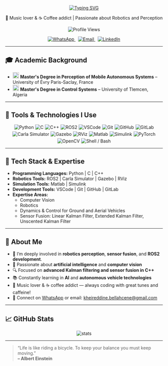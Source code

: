 <div align="center" width="50%">
  <!--
  <img 
    src="https://github.com/kheiro-bellahcene/kheiro-bellahcene/blob/main/assets/Kheir_Eddine%20BELLAHCENE_1.png" 
    alt="Me coding" 
    width="500"
  />
 -->
  <br><br>
  <p align="center">
    <a href="https://git.io/typing-svg">
      <img src="https://readme-typing-svg.demolab.com?color=000000&font=Verdana&size=28&pause=1500&center=true&width=600&lines=%F0%9F%91%8B+Hi%2C+I'm+Kheir+Eddine+BELLAHCENE;Computer+Vision+Engineer;Passionate+about+Robotics+%26+Perception;Welcome+to+my+GitHub!" alt="Typing SVG" />
    </a>
  </p>

  <p>🎵 Music lover & ☕ Coffee addict | Passionate about Robotics and Perception</p>
<!--
  <details>
    <summary><strong>Busy coding & vibing to:</strong></summary>
    <p>
      <a href="https://open.spotify.com/user/somnathpaul" target="_blank" rel="noopener noreferrer">
        <img src="https://spotify-readme.sp-xd.vercel.app/api/spotify" alt="Spotify Now Playing" />
      </a>
    </p>
  </details>
-->
  <p>
    <img src="https://komarev.com/ghpvc/?username=kheiro-bellahcene&style=flat&color=orange&label=PROFILE+VIEWS" alt="Profile Views" />
    <!--
    <img src="https://hits.seeyoufarm.com/api/count/incr/badge.svg?url=https%3A%2F%2Fgithub.com%2FSP-XD&count_bg=%2379C83D&title_bg=%23555555&icon=mediafire.svg&icon_color=%23E7E7E7&title=HITS&edge_flat=false" alt="Hits" />
    -->
  </p>

  <p>
    <a href="https://wa.me/33748463647" target="_blank" rel="noopener noreferrer" style="margin-right: 8px;">
      <img src="https://img.shields.io/badge/WhatsApp-25D366?style=flat&logo=whatsapp&logoColor=white" alt="WhatsApp" />
    </a>
    <a href="mailto:kheireddine.bellahcene@gmail.com" target="_blank" rel="noopener noreferrer" style="margin-right: 8px;">
      <img src="https://img.shields.io/badge/Email-D14836?style=flat&logo=gmail&logoColor=white" alt="Email" />
    </a>
    <a href="https://www.linkedin.com/in/kheir-eddine-bellahcene/" target="_blank" rel="noopener noreferrer">
      <img src="https://img.shields.io/badge/LinkedIn-0077B5?style=flat&logo=linkedin&logoColor=white" alt="LinkedIn" />
    </a> 
  </p>
</div>

---
## 🎓 Academic Background
- <img src="https://flagcdn.com/w20/fr.png" width="20"/> **Master's Degree in Perception of Mobile Autonomous Systems** – University of Évry Paris-Saclay, France  
- <img src="https://flagcdn.com/w20/dz.png" width="20"/> **Master's Degree in Control Systems** – University of Tlemcen, Algeria



---

## 🚀 Tools & Technologies I Use

<div style="display: flex; flex-wrap: wrap; gap: 5px; justify-content: center;">
  <img src="https://img.shields.io/badge/Python-FFD43B?style=flat&logo=python&logoColor=darkgreen" alt="Python" />
  <img src="https://img.shields.io/badge/C-00599C?style=flat&logo=c&logoColor=white" alt="C" />
  <img src="https://img.shields.io/badge/C++-00599C?style=flat&logo=c%2B%2B&logoColor=white" alt="C++" />
  <img src="https://img.shields.io/badge/ROS2-3C3C3D?style=flat&logo=ros&logoColor=white" alt="ROS2" />
  <img src="https://img.shields.io/badge/VSCode-007ACC?style=flat&logo=visual-studio-code&logoColor=white" alt="VSCode" />
  <img src="https://img.shields.io/badge/Git-F05032?style=flat&logo=git&logoColor=white" alt="Git" />
  <img src="https://img.shields.io/badge/GitHub-181717?style=flat&logo=github&logoColor=white" alt="GitHub" />
  <img src="https://img.shields.io/badge/GitLab-FC6D26?style=flat&logo=gitlab&logoColor=white" alt="GitLab" />
  <img src="https://img.shields.io/badge/Carla-2392e4?style=flat&logo=carla&logoColor=white" alt="Carla Simulator" />
  <img src="https://img.shields.io/badge/Gazebo-3a2e2e?style=flat&logo=gazebo&logoColor=white" alt="Gazebo" />
  <img src="https://img.shields.io/badge/RViz-5792c4?style=flat&logo=robotics&logoColor=white" alt="RViz" />
  <img src="https://img.shields.io/badge/Matlab-0076A8?style=flat&logo=mathworks&logoColor=white" alt="Matlab" />
  <img src="https://img.shields.io/badge/Simulink-D91E18?style=flat&logo=simulink&logoColor=white" alt="Simulink" />
  <img src="https://img.shields.io/badge/PyTorch-EE4C2C?style=flat&logo=pytorch&logoColor=white" alt="PyTorch" />
  <img src="https://img.shields.io/badge/OpenCV-ADD8E6?style=flat&logo=opencv&logoColor=white" alt="OpenCV" />
  <img src="https://img.shields.io/badge/Shell-4EAA25?style=flat&logo=gnu-bash&logoColor=white" alt="Shell / Bash" />
</div>


---

## 💼 Tech Stack & Expertise
- **Programming Languages:** Python | C | C++  
- **Robotics Tools:** ROS2 | Carla Simulator | Gazebo | RViz
- **Simulation Tools:** Matlab | Simulink 
- **Development Tools:** VSCode | Git | GitHub | GitLab  
- **Expertise Areas:**  
  - Computer Vision
  - Robotics  
  - Dynamics & Control for Ground and Aerial Vehicles    
  - Sensor Fusion: Linear Kalman Filter, Extended Kalman Filter, Unscented Kalman Filter  

---

## 📌 About Me

- 🚧 I’m deeply involved in **robotics perception**, **sensor fusion**, and **ROS2 development**.  
- 🤖 Passionate about **artificial intelligence** and **computer vision**  
- 🔍 Focused on **advanced Kalman filtering and sensor fusion in C++**  
- 📚 Constantly learning in **AI** and **autonomous vehicle technologies**  
- 🎵 Music lover & ☕ coffee addict — always coding with great tunes and caffeine!  
- 💬 Connect on [WhatsApp](https://wa.me/33748463647) or email: [kheireddine.bellahcene@gmail.com](mailto:kheireddine.bellahcene@gmail.com)  

---
## 📈 GitHub Stats
<div align="center">

  <img src="https://github-readme-stats.vercel.app/api?username=kheiro-bellahcene&show_icons=true&theme=radical" alt="stats" />

</div>




---

> “Life is like riding a bicycle. To keep your balance you must keep moving.”  
> **– Albert Einstein**

